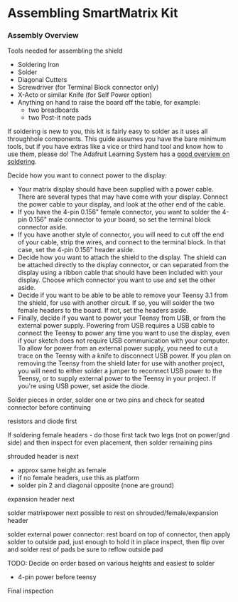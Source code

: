 # Assembling SmartMatrix Kit

### Assembly Overview

Tools needed for assembling the shield

- Soldering Iron
- Solder
- Diagonal Cutters
- Screwdriver (for Terminal Block connector only)
- X-Acto or similar Knife (for Self Power option)
- Anything on hand to raise the board off the table, for example:
    - two breadboards
    - two Post-it note pads

If soldering is new to you, this kit is fairly easy to solder as it uses all throughhole components.  This guide assumes you have the bare minimum tools, but if you have extras like a vice or third hand tool and know how to use them, please do!  The Adafruit Learning System has a [good overview on soldering](http://learn.adafruit.com/adafruit-guide-excellent-soldering/tools).

Decide how you want to connect power to the display:

- Your matrix display should have been supplied with a power cable.  There are several types that may have come with your display.  Connect the power cable to your display, and look at the other end of the cable.
- If you have the 4-pin 0.156" female connector, you want to solder the 4-pin 0.156" male connector to your board, so set the terminal block connector aside.  
- If you have another style of connector, you will need to cut off the end of your cable, strip the wires, and connect to the terminal block.  In that case, set the 4-pin 0.156" header aside.
- Decide how you want to attach the shield to the display.  The shield can be attached directly to the display connector, or can separated from the display using a ribbon cable that should have been included with your display.  Choose which connector you want to use and set the other aside.
- Decide if you want to be able to be able to remove your Teensy 3.1 from the shield, for use with another circuit.  If so, you will solder the two female headers to the board.  If not, set the headers aside.
- Finally, decide if you want to power your Teensy from USB, or from the external power supply.  Powering from USB requires a USB cable to connect the Teensy to power any time you want to use the display, even if your sketch does not require USB communication with your computer.  To allow for power from an external power supply, you need to cut a trace on the Teensy with a knife to disconnect USB power.  If you plan on removing the Teensy from the shield later for use with another project, you will need to either solder a jumper to reconnect USB power to the Teensy, or to supply external power to the Teensy in your project.  If you're using USB power, set aside the diode.

Solder pieces in order, solder one or two pins and check for seated connector before continuing

resistors and diode first

If soldering female headers - do those first
tack two legs (not on power/gnd side) and then inspect for even placement, then solder remaining pins

shrouded header is next
- approx same height as female
- if no female headers, use this as platform
- solder pin 2 and diagonal opposite (none are ground)

expansion header next

solder matrixpower next  possible to rest on shrouded/female/expansion header

solder external power connector:
rest board on top of connector, then apply solder to outside pad, just enough to hold it in place
inspect, then flip over and solder rest of pads
be sure to reflow outside pad





TODO: Decide on order based on various heights and easiest to solder 

- 4-pin power before teensy

Final inspection
